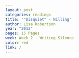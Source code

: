 ```yaml
---
layout: post
categories: readings
title: '"Disquiet" - Nilling'
author: Lisa Robertson
year: "2012"
pages: 15 Pages
week: Week 2 - Writing Silence
color: red
link: /
---
```

